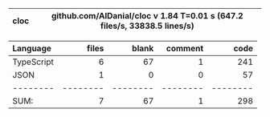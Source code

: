 
cloc|github.com/AlDanial/cloc v 1.84  T=0.01 s (647.2 files/s, 33838.5 lines/s)
--- | ---

Language|files|blank|comment|code
:-------|-------:|-------:|-------:|-------:
TypeScript|6|67|1|241
JSON|1|0|0|57
--------|--------|--------|--------|--------
SUM:|7|67|1|298
